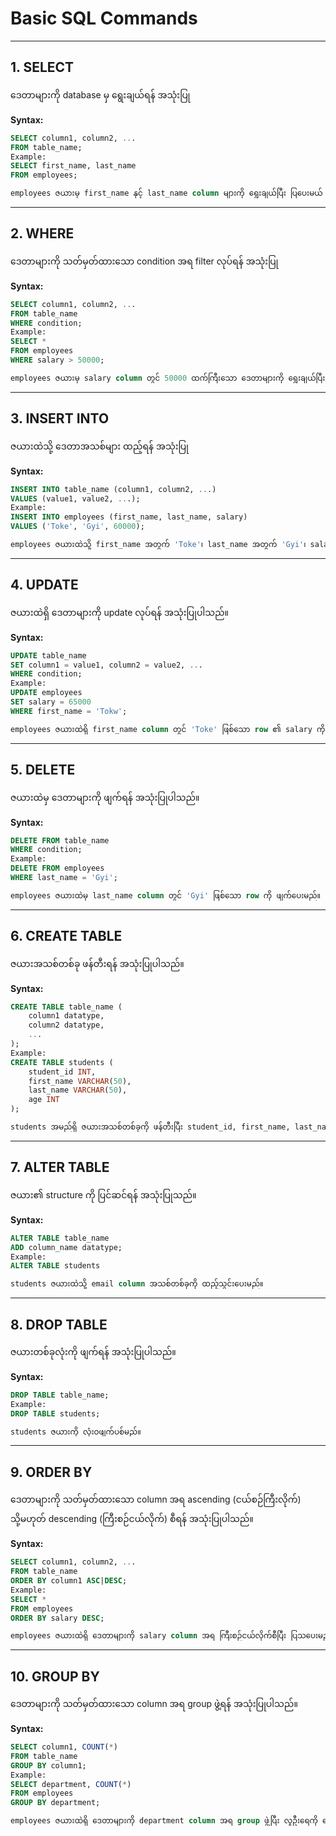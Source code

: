 # Basic SQL Commands
---

## 1. SELECT
ဒေတာများကို database မှ ရွေးချယ်ရန် အသုံးပြု

**Syntax:**
```sql
SELECT column1, column2, ...
FROM table_name;
Example:
SELECT first_name, last_name 
FROM employees;

employees ဇယားမှ first_name နှင့် last_name column များကို ရွေးချယ်ပြီး ပြပေးမယ်
```
---

## 2. WHERE
ဒေတာများကို သတ်မှတ်ထားသော condition အရ filter လုပ်ရန် အသုံးပြု

**Syntax:**
```sql
SELECT column1, column2, ...
FROM table_name
WHERE condition;
Example:
SELECT * 
FROM employees 
WHERE salary > 50000;

employees ဇယားမှ salary column တွင် 50000 ထက်ကြီးသော ဒေတာများကို ရွေးချယ်ပြီးပြပေး
```
---

## 3. INSERT INTO
ဇယားထဲသို့ ဒေတာအသစ်များ ထည့်ရန် အသုံးပြု

**Syntax:**
```sql
INSERT INTO table_name (column1, column2, ...)
VALUES (value1, value2, ...);
Example:
INSERT INTO employees (first_name, last_name, salary)
VALUES ('Toke', 'Gyi', 60000);

employees ဇယားထဲသို့ first_name အတွက် 'Toke'၊ last_name အတွက် 'Gyi'၊ salary အတွက် 60000 ကို ထည့်သွင်းပေးမည်။
```
---

## 4. UPDATE
ဇယားထဲရှိ ဒေတာများကို update လုပ်ရန် အသုံးပြုပါသည်။

**Syntax:**
```sql
UPDATE table_name
SET column1 = value1, column2 = value2, ...
WHERE condition;
Example:
UPDATE employees
SET salary = 65000
WHERE first_name = 'Tokw';

employees ဇယားထဲရှိ first_name column တွင် 'Toke' ဖြစ်သော row ၏ salary ကို 65000 အဖြစ် update လုပ်ပေးမည်။
```
---

## 5. DELETE
ဇယားထဲမှ ဒေတာများကို ဖျက်ရန် အသုံးပြုပါသည်။

**Syntax:**
```sql
DELETE FROM table_name
WHERE condition;
Example:
DELETE FROM employees
WHERE last_name = 'Gyi';

employees ဇယားထဲမှ last_name column တွင် 'Gyi' ဖြစ်သော row ကို ဖျက်ပေးမည်။
```
---

## 6. CREATE TABLE
ဇယားအသစ်တစ်ခု ဖန်တီးရန် အသုံးပြုပါသည်။

**Syntax:**
```sql
CREATE TABLE table_name (
    column1 datatype,
    column2 datatype,
    ...
);
Example:
CREATE TABLE students (
    student_id INT,
    first_name VARCHAR(50),
    last_name VARCHAR(50),
    age INT
);

students အမည်ရှိ ဇယားအသစ်တစ်ခုကို ဖန်တီးပြီး student_id, first_name, last_name, age column များကို ထည့်သွင်းပေးမည်။
```
---

## 7. ALTER TABLE
ဇယား၏ structure ကို ပြင်ဆင်ရန် အသုံးပြုသည်။

**Syntax:**
```sql
ALTER TABLE table_name
ADD column_name datatype;
Example:
ALTER TABLE students

students ဇယားထဲသို့ email column အသစ်တစ်ခုကို ထည့်သွင်းပေးမည်။
```
---

## 8. DROP TABLE
ဇယားတစ်ခုလုံးကို ဖျက်ရန် အသုံးပြုပါသည်။

**Syntax:**
```sql
DROP TABLE table_name;
Example:
DROP TABLE students;

students ဇယားကို လုံးဝဖျက်ပစ်မည်။
```
---

## 9. ORDER BY
ဒေတာများကို သတ်မှတ်ထားသော column အရ ascending (ငယ်စဉ်ကြီးလိုက်) သို့မဟုတ် descending (ကြီးစဉ်ငယ်လိုက်) စီရန် အသုံးပြုပါသည်။

**Syntax:**
```sql
SELECT column1, column2, ...
FROM table_name
ORDER BY column1 ASC|DESC;
Example:
SELECT * 
FROM employees
ORDER BY salary DESC;

employees ဇယားထဲရှိ ဒေတာများကို salary column အရ ကြီးစဉ်ငယ်လိုက်စီပြီး ပြသပေးမည်။
```
---

## 10. GROUP BY
ဒေတာများကို သတ်မှတ်ထားသော column အရ group ဖွဲ့ရန် အသုံးပြုပါသည်။

**Syntax:**
```sql
SELECT column1, COUNT(*)
FROM table_name
GROUP BY column1;
Example:
SELECT department, COUNT(*)
FROM employees
GROUP BY department;

employees ဇယားထဲရှိ ဒေတာများကို department column အရ group ဖွဲ့ပြီး လူဦးရေကို ရေတွက်ပေးမည်။
```